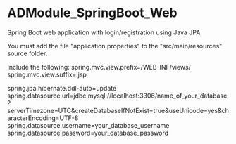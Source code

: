 # ADModule_SpringBoot_Web
Spring Boot web application with login/registration using Java JPA

You must add the file "application.properties" to the "src/main/resources" source folder.

Include the following:
spring.mvc.view.prefix=/WEB-INF/views/
spring.mvc.view.suffix=.jsp

spring.jpa.hibernate.ddl-auto=update
spring.datasource.url=jdbc:mysql://localhost:3306/name_of_your_database?serverTimezone=UTC&createDatabaseIfNotExist=true&useUnicode=yes&characterEncoding=UTF-8
spring.datasource.username=your_database_username
spring.datasource.password=your_database_password
